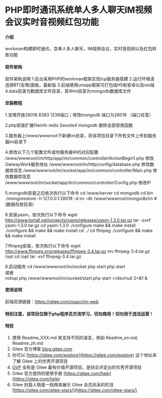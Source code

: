 # PHP即时通讯系统单人多人聊天IM视频会议实时音视频红包功能

#### 介绍
workman构建即时通讯，含单人多人聊天，IM视频会议，实时音视频以及红包转账功能

#### 软件架构
软件架构说明
1.后台采用PHP的workman框架实现tcp服务器搭建
2.运行环境请选择BT(宝塔)面板，最新版
3.前端使用uniapp框架可打包成H5和安卓以及ios端
4.data目录为数据库文件目录，其中im目录为mongodb数据库文件

#### 安装教程
1.宝塔开放28018 8383 1236端口；修改mongodb 端口为28018 （端口任意）

2.php安装扩展fileinfo redis Swoole4 mongodb   删除全部禁用函数

3.服务器上/www/wwwroot下新建im目录，将该项目目录下所有文件上传到服务器im目录下

4.修改以下几个配置文件成你服务器中的对应配置
  /www/wwwroot/im/http/app/im/common/controller/ActionBegin1.php  修改GatwayWork服务地址
  /www/wwwroot/im/http/config/database.php 修改数据库信息
  /www/wwwroot/im/socket/app/im/common/controller/Main.php 修改数据库信息
  /www/wwwroot/im/socket/app/im/common/controller/Config.php 修改IP

5.mongodb安装之后依次执行以下命令
  cd /www/server
  cd mongodb
  cd bin
  ./mongorestore -h 127.0.0.1:28018 -d im -dir /www/wwwroot/mongodb/im  #(数据存放目录)

6.安装yasm，依次执行以下命令
  wget http://www.tortall.net/projects/yasm/releases/yasm-1.3.0.tar.gz
  tar -zxvf yasm-1.3.0.tar.gz
  cd yasm-1.3.0
  ./configure make && make install
  ./configure && make && make install
  cd ../
  cd ffmpeg
  ./configure && make && make install
  
7.ffmpeg安装，依次执行以下命令
  wget http://www.ffmpeg.org/releases/ffmpeg-3.4.tar.gz
  mv ffmpeg-3.4.tar.gz /opt
  cd /opt
  tar -xvf ffmpeg-3.4.tar.gz
  
8.启动服务
  cd /www/wwwroot/im/socket
  php start.php start   
  或者   
  nohup php /www/wwwroot/im/socket/start.php start >/dev/null 2>&1 &
#### 使用说明

前端资源链接：https://gitee.com/osacr/im-web


#### 特别注意，该项目仅限于php程序员交流学习，切勿商用！切勿用于违法运营！

#### 特技

1.  使用 Readme\_XXX.md 来支持不同的语言，例如 Readme\_en.md, Readme\_zh.md
2.  Gitee 官方博客 [blog.gitee.com](https://blog.gitee.com)
3.  你可以 [https://gitee.com/explore](https://gitee.com/explore) 这个地址来了解 Gitee 上的优秀开源项目
4.  [GVP](https://gitee.com/gvp) 全称是 Gitee 最有价值开源项目，是综合评定出的优秀开源项目
5.  Gitee 官方提供的使用手册 [https://gitee.com/help](https://gitee.com/help)
6.  Gitee 封面人物是一档用来展示 Gitee 会员风采的栏目 [https://gitee.com/gitee-stars/](https://gitee.com/gitee-stars/)
